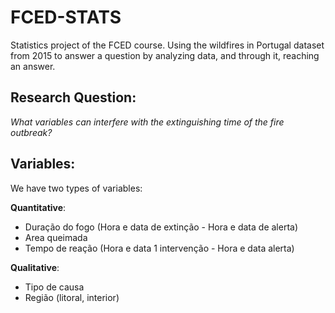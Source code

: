 # FCED-STATS

Statistics project of the FCED course.
Using the wildfires in Portugal dataset from 2015 to answer a question by analyzing data, and through it, reaching an answer.

## Research Question:
*What variables can interfere with the extinguishing time of the fire outbreak?*

## Variables:
We have two types of variables:

**Quantitative**:
- Duração do fogo (Hora e data de extinção - Hora e data de alerta)
- Area queimada
- Tempo de reação (Hora e data 1 intervenção - Hora e data alerta)

**Qualitative**:
- Tipo de causa
- Região (litoral, interior)
